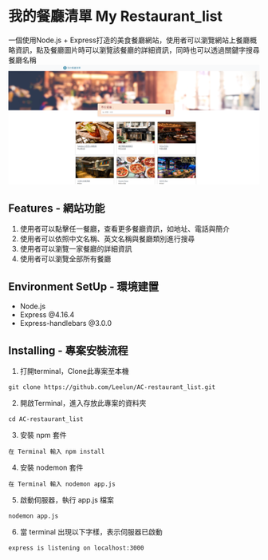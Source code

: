 # 我的餐廳清單 My Restaurant_list

一個使用Node.js + Express打造的美食餐廳網站，使用者可以瀏覽網站上餐廳概略資訊，點及餐廳圖片時可以瀏覽該餐廳的詳細資訊，同時也可以透過關鍵字搜尋餐廳名稱
![image](https://github.com/Leelun/AC-restaurant_list/blob/main/public/img/HomePage.png)




## Features - 網站功能

1. 使用者可以點擊任一餐廳，查看更多餐廳資訊，如地址、電話與簡介
2. 使用者可以依照中文名稱、英文名稱與餐廳類別進行搜尋
3. 使用者可以瀏覽一家餐廳的詳細資訊
4. 使用者可以瀏覽全部所有餐廳


## Environment SetUp - 環境建置

- Node.js
- Express @4.16.4
- Express-handlebars @3.0.0


## Installing - 專案安裝流程

1. 打開terminal，Clone此專案至本機

```
git clone https://github.com/Leelun/AC-restaurant_list.git

```
2. 開啟Terminal，進入存放此專案的資料夾

```
cd AC-restaurant_list

```
3. 安裝 npm 套件

```
在 Terminal 輸入 npm install 

```
4. 安裝 nodemon 套件

```
在 Terminal 輸入 nodemon app.js 

```
5. 啟動伺服器，執行 app.js 檔案

```
nodemon app.js

```
6. 當 terminal 出現以下字樣，表示伺服器已啟動

```
express is listening on localhost:3000

```
